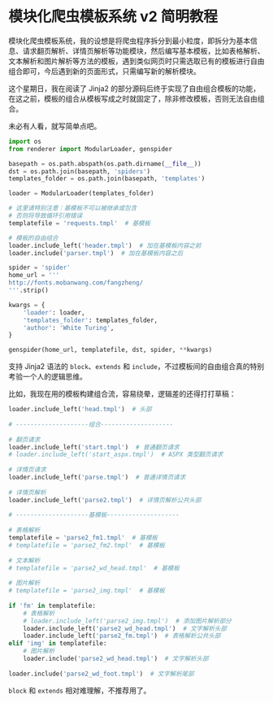 # 模块化爬虫模板系统 v2 简明教程

模块化爬虫模板系统，我的设想是将爬虫程序拆分到最小粒度，即拆分为基本信息、请求翻页解析、详情页解析等功能模块，然后编写基本模板，比如表格解析、文本解析和图片解析等方法的模板，遇到类似网页时只需选取已有的模板进行自由组合即可，今后遇到新的页面形式，只需编写新的解析模块。

这个星期日，我在阅读了 Jinja2 的部分源码后终于实现了自由组合模板的功能，在这之前，模板的组合从模板写成之时就固定了，除非修改模板，否则无法自由组合。

未必有人看，就写简单点吧。

```python
import os
from renderer import ModularLoader, genspider

basepath = os.path.abspath(os.path.dirname(__file__))
dst = os.path.join(basepath, 'spiders')
templates_folder = os.path.join(basepath, 'templates')

loader = ModularLoader(templates_folder)

# 这里请特别注意：基模板不可以被继承或包含
# 否则将导致循环引用错误
templatefile = 'requests.tmpl'  # 基模板

# 模板的自由组合
loader.include_left('header.tmpl')  # 加在基模板内容之前
loader.include('parser.tmpl')  # 加在基模板内容之后

spider = 'spider'
home_url = '''
http://fonts.mobanwang.com/fangzheng/
'''.strip()

kwargs = {
    'loader': loader,
    'templates_folder': templates_folder,
    'author': 'White Turing',
}

genspider(home_url, templatefile, dst, spider, **kwargs)
```

支持 Jinja2 语法的 `block`、`extends` 和 `include`，不过模板间的自由组合真的特别考验一个人的逻辑思维。

比如，我现在用的模板构建组合流，容易绕晕，逻辑差的还得打打草稿：

```python
loader.include_left('head.tmpl')  # 头部
​
# --------------------组合--------------------
​
# 翻页请求
loader.include_left('start.tmpl')  # 普通翻页请求
# loader.include_left('start_aspx.tmpl')  # ASPX 类型翻页请求
​
# 详情页请求
loader.include_left('parse.tmpl')  # 普通详情页请求
​
# 详情页解析
loader.include_left('parse2.tmpl')  # 详情页解析公共头部
​
# --------------------基模板--------------------
​
# 表格解析
templatefile = 'parse2_fm1.tmpl'  # 基模板
# templatefile = 'parse2_fm2.tmpl'  # 基模板
​
# 文本解析
# templatefile = 'parse2_wd_head.tmpl'  # 基模板
​
# 图片解析
# templatefile = 'parse2_img.tmpl'  # 基模板
​
if 'fm' in templatefile:
    # 表格解析
    # loader.include_left('parse2_img.tmpl')  # 添加图片解析部分
    loader.include_left('parse2_wd_head.tmpl')  # 文字解析头部
    loader.include_left('parse2_fm.tmpl')  # 表格解析公共头部
elif 'img' in templatefile:
    # 图片解析
    loader.include('parse2_wd_head.tmpl')  # 文字解析头部
​
loader.include('parse2_wd_foot.tmpl')  # 文字解析尾部
```

`block` 和 `extends` 相对难理解，不推荐用了。
